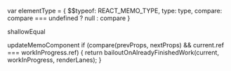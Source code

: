  var elementType = {
    $$typeof: REACT_MEMO_TYPE,
    type: type,
    compare: compare === undefined ? null : compare
  }

shallowEqual


updateMemoComponent
if (compare(prevProps, nextProps) && current.ref === workInProgress.ref) {
  return bailoutOnAlreadyFinishedWork(current, workInProgress, renderLanes);
}